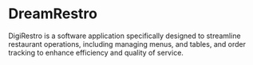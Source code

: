 # DreamRestro
DigiRestro is a software application specifically designed to streamline restaurant operations, including managing menus, and tables, and order tracking to enhance efficiency and quality of service.
